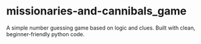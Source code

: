 # missionaries-and-cannibals_game
A simple number guessing game based on logic and clues. Built with clean, beginner-friendly python code.

